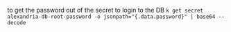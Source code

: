 to get the password out of the secret to login to the DB
`k get secret alexandria-db-root-password -o jsonpath="{.data.password}" | base64 --decode`
